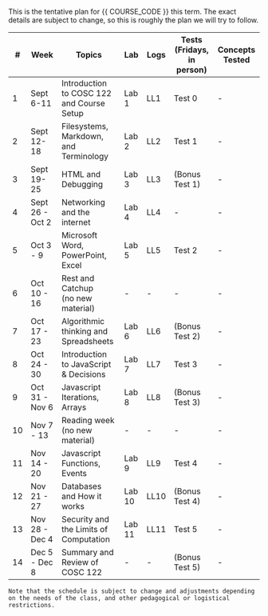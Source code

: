 This is the tentative plan for {{ COURSE_CODE }} this term.
The exact details are subject to change, so this is roughly the plan we will try to follow.


| #  | Week            | Topics                                    | Lab    | Logs | Tests (Fridays, in person) | Concepts Tested |
|----|-----------------|-------------------------------------------|--------|------|----------------------------|-----------------|
| 1  | Sept 6-11       | Introduction to COSC 122 and Course Setup | Lab 1  | LL1  | Test 0                     | -               |
| 2  | Sept 12-18      | Filesystems, Markdown, and Terminology    | Lab 2  | LL2  | Test 1                     | -               |
| 3  | Sept 19-25      | HTML and Debugging                        | Lab 3  | LL3  | (Bonus Test 1)             | -               |
| 4  | Sept 26 - Oct 2 | Networking and the internet               | Lab 4  | LL4  | -                          | -               |
| 5  | Oct 3 - 9       | Microsoft Word, PowerPoint, Excel         | Lab 5  | LL5  | Test 2                     | -               |
| 6  | Oct 10 - 16     | Rest and Catchup <br />(no new material)  | -      | -    | -                          | -               |
| 7  | Oct 17 - 23     | Algorithmic thinking and Spreadsheets     | Lab 6  | LL6  | (Bonus Test 2)             | -               |
| 8  | Oct 24 - 30     | Introduction to JavaScript & Decisions    | Lab 7  | LL7  | Test 3                     | -               |
| 9  | Oct 31 - Nov 6  | Javascript Iterations, Arrays             | Lab 8  | LL8  | (Bonus Test 3)             | -               |
| 10 | Nov 7 - 13      | Reading week <br />(no new material)      | -      | -    | -                          | -               |
| 11 | Nov 14 - 20     | Javascript Functions, Events              | Lab 9  | LL9  | Test 4                     | -               |
| 12 | Nov 21 - 27     | Databases and How it works                | Lab 10 | LL10 | (Bonus Test 4)             | -               |
| 13 | Nov 28 - Dec 4  | Security and the Limits of Computation    | Lab 11 | LL11 | Test 5                     | -               |
| 14 | Dec 5 - Dec 8   | Summary and Review of COSC 122            | -      | -    | (Bonus Test 5)             | -               |

```{note}
Note that the schedule is subject to change and adjustments depending on the needs of the class, and other pedagogical or logistical restrictions.
```

<!-- 

Lecture number online based on stuff Seva sent me

- 1 Introduction to the course.
- 2 Computer Terminology, Computer Internals and Operation

- 3 Networking and the Internet 
- 4 HTML

- 5 Debugging Problems 
- 6 Information Representation (consider cut)

- 7 Computer Organization (consider cut)

- Word Processing Programs 
- Presentation Programs

- 8 Spreadsheets
- 9 Algorithmic Thinking

- 10 JavaScript: Basics 
- 11 JavaScript: Decisions

- 12 JavaScript: Iteration and Arrays 
- 13 JavaScript: Functions and Events

- 14 JavaScript: Programming Forms
- 15 Databases (consider cut)

- 15 Database Programs (consider cut)
- 16 How it works

- 17 Security
- 20 Computer Fluency Summary

## Not included

- 19 Computer Limits

## Things I want to introduce

- Markdown
- Filesystems
- Editing on GitHub (not git)
- GitHub Pages

-->
